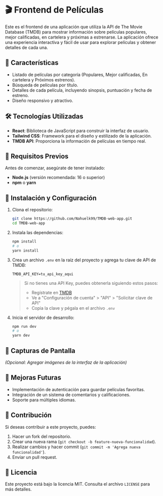# 🎬 Frontend de Películas

Este es el frontend de una aplicación que utiliza la API de The Movie Database (TMDB) para mostrar información sobre películas populares, mejor calificadas, en cartelera y próximas a estrenarse. La aplicación ofrece una experiencia interactiva y fácil de usar para explorar películas y obtener detalles de cada una.

## 🚀 Características

- Listado de películas por categoría (Populares, Mejor calificadas, En cartelera y Próximos estrenos).
- Búsqueda de películas por título.
- Detalles de cada película, incluyendo sinopsis, puntuación y fecha de estreno.
- Diseño responsivo y atractivo.

## 🛠️ Tecnologías Utilizadas

- **React**: Biblioteca de JavaScript para construir la interfaz de usuario.
- **Tailwind CSS**: Framework para el diseño y estilizado de la aplicación.
- **TMDB API**: Proporciona la información de películas en tiempo real.

## 📌 Requisitos Previos

Antes de comenzar, asegúrate de tener instalado:
- **Node.js** (versión recomendada: 16 o superior)
- **npm** o **yarn**

## 🔧 Instalación y Configuración

1. Clona el repositorio:
   ```sh
   git clone https://github.com/Nahuelk99/TMDB-web-app.git
   cd TMDB-web-app
   ```

2. Instala las dependencias:
   ```sh
   npm install
   # o
   yarn install
   ```

3. Crea un archivo `.env` en la raíz del proyecto y agrega tu clave de API de TMDB:
   ```env
   TMDB_API_KEY=tu_api_key_aqui
   ```
   > Si no tienes una API Key, puedes obtenerla siguiendo estos pasos:
   > - Regístrate en [TMDB](https://www.themoviedb.org/)
   > - Ve a "Configuración de cuenta" > "API" > "Solicitar clave de API"
   > - Copia la clave y pégala en el archivo `.env`

4. Inicia el servidor de desarrollo:
   ```sh
   npm run dev
   # o
   yarn dev
   ```

## 🎥 Capturas de Pantalla

*(Opcional: Agregar imágenes de la interfaz de la aplicación)*

## 📌 Mejoras Futuras

- Implementación de autenticación para guardar películas favoritas.
- Integración de un sistema de comentarios y calificaciones.
- Soporte para múltiples idiomas.

## 🤝 Contribución

Si deseas contribuir a este proyecto, puedes:
1. Hacer un fork del repositorio.
2. Crear una nueva rama (`git checkout -b feature-nueva-funcionalidad`).
3. Realizar cambios y hacer commit (`git commit -m 'Agrega nueva funcionalidad'`).
4. Enviar un pull request.

## 📜 Licencia

Este proyecto está bajo la licencia MIT. Consulta el archivo `LICENSE` para más detalles.


